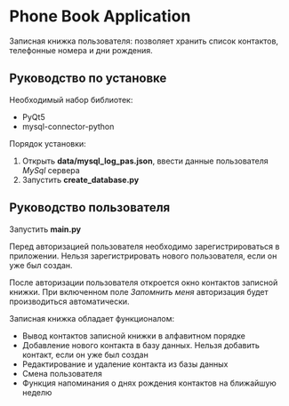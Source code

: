 # Phone Book Application

Записная книжка пользователя: позволяет хранить список контактов, телефонные номера и дни рождения.

## Руководство по установке

Необходимый набор библиотек:
- PyQt5
- mysql-connector-python

Порядок установки:
1. Открыть **data/mysql_log_pas.json**, ввести данные пользователя *MySql* сервера
2. Запустить **create_database.py**

## Руководство пользователя

Запустить **main.py**

Перед авторизацией пользователя необходимо зарегистрироваться в приложении.
Нельзя зарегистрировать нового пользователя, если он уже был создан.

После авторизации пользователя откроется окно контактов записной книжки. При включенном поле *Запомнить меня* авторизация будет производиться автоматически. 

Записная книжка обладает функционалом:
- Вывод контактов записной книжки в алфавитном порядке
- Добавление нового контакта в базу данных. Нельзя добавить контакт, если он уже был создан
- Редактирование и удаление контакта из базы данных
- Смена пользователя
- Функция напоминания о днях рождения контактов на ближайшую неделю


